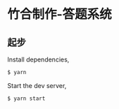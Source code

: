 # 竹合制作-答题系统

## 起步

Install dependencies,

```bash
$ yarn
```

Start the dev server,

```bash
$ yarn start
```
